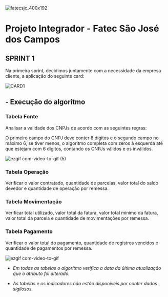 ![fatecsjc_400x192](https://user-images.githubusercontent.com/56441534/87232319-5234f580-c394-11ea-9183-2fdc7de82b54.png)


# Projeto Integrador - Fatec São José dos Campos 


## SPRINT 1

Na primeira sprint, decidimos juntamente com a necessidade da empresa cliente, a aplicação do seguinte card:


![CARD1 ](https://user-images.githubusercontent.com/57918707/82107072-5b3e7900-96fb-11ea-9e9b-278562bbdc99.png)


## - Execução do algoritmo

### Tabela Fonte

Analisar a validade dos CNPJs de acordo com as seguintes regras:

O primeiro campo do CNPJ deve conter 8 dígitos e o segundo campo no máximo 6, se tiver menos, o algoritmo completa com zeros à esquerda até que estejam com 6 dígitos, contando os CNPJs válidos e os inválidos. 


![ezgif com-video-to-gif (5)](https://user-images.githubusercontent.com/57918707/82106998-d2bfd880-96fa-11ea-88db-1056177454e8.gif)



### Tabela Operação
Verificar o valor contratado, quantidade de parcelas, valor total do saldo devedor e quantidade de operação por remessa.

### Tabela Movimentação
Verificar total utilizado, valor total da fatura, valor total mínimo da fatura, valor total da parcela e quantidade de movimentações por remessa.

### Tabela Pagamento 
Verificar o valor total do pagamento, quantidade de registros vencidos e quantidade de pagamentos por remessa.



![ezgif com-video-to-gif](https://user-images.githubusercontent.com/57918707/82107358-61cdf000-96fd-11ea-975e-172898360aaa.gif)






* *Em todas as tabelas o algoritmo verifica a data da última atualização que o atributo foi alterado.*

* *As tabelas e os indicadores não estão disponíveis por conter dados sigilosos.*

